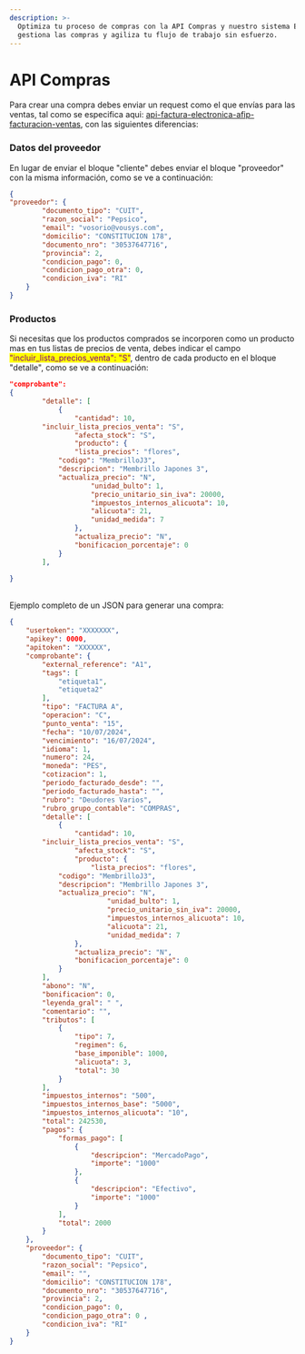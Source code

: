```yaml
---
description: >-
  Optimiza tu proceso de compras con la API Compras y nuestro sistema ERP
  gestiona las compras y agiliza tu flujo de trabajo sin esfuerzo.
---
```


# API Compras

Para crear una compra debes enviar un request como el que envías para las ventas, tal como se especifica aqui:  [api-factura-electronica-afip-facturacion-ventas](../api-factura-electronica-afip-facturacion-ventas/ "mention"), con las siguientes diferencias:&#x20;

### Datos del proveedor

En lugar de enviar el bloque "cliente" debes enviar el bloque "proveedor" con la misma información, como se ve a continuación:

```json
{    
"proveedor": {
        "documento_tipo": "CUIT",
        "razon_social": "Pepsico",
        "email": "vosorio@vousys.com",
        "domicilio": "CONSTITUCION 178",
        "documento_nro": "30537647716",
        "provincia": 2, 
        "condicion_pago": 0,
        "condicion_pago_otra": 0, 
        "condicion_iva": "RI"
    }
}
```

### Productos

Si necesitas que los productos comprados se incorporen como un producto mas en tus listas de precios de venta, debes indicar el campo <mark style="color:purple;">"incluir\_lista\_precios\_venta": "S"</mark>, dentro de cada producto en el bloque "detalle", como se ve a continuación:

```json
"comprobante": 
{
        "detalle": [
            {
                "cantidad": 10,
		"incluir_lista_precios_venta": "S",
                "afecta_stock": "S", 
                "producto": {
	            "lista_precios": "flores",
		    "codigo": "MembrilloJ3",
		    "descripcion": "Membrillo Japones 3",
		    "actualiza_precio": "N",
                    "unidad_bulto": 1,
                    "precio_unitario_sin_iva": 20000,
                    "impuestos_internos_alicuota": 10,
                    "alicuota": 21,
                    "unidad_medida": 7
                },
                "actualiza_precio": "N",
                "bonificacion_porcentaje": 0
            }
        ],

}
```

\
Ejemplo completo de un JSON para generar una compra:

```json
{
    "usertoken": "XXXXXXX",
    "apikey": 0000,
    "apitoken": "XXXXXX",
    "comprobante": {
        "external_reference": "A1",
        "tags": [
            "etiqueta1",
            "etiqueta2"
        ],
        "tipo": "FACTURA A",
        "operacion": "C",
        "punto_venta": "15",
        "fecha": "10/07/2024",
        "vencimiento": "16/07/2024",
        "idioma": 1,
        "numero": 24,
        "moneda": "PES",
        "cotizacion": 1,
        "periodo_facturado_desde": "",
        "periodo_facturado_hasta": "",
        "rubro": "Deudores Varios",
        "rubro_grupo_contable": "COMPRAS",
        "detalle": [
            {
                "cantidad": 10,
		"incluir_lista_precios_venta": "S",
                "afecta_stock": "S", 
                "producto": {
	                "lista_precios": "flores",
			"codigo": "MembrilloJ3",
			"descripcion": "Membrillo Japones 3",
			"actualiza_precio": "N",
                        "unidad_bulto": 1,
                        "precio_unitario_sin_iva": 20000,
                        "impuestos_internos_alicuota": 10,
                        "alicuota": 21,
                        "unidad_medida": 7
                },
                "actualiza_precio": "N",
                "bonificacion_porcentaje": 0
            }
        ],
        "abono": "N",
        "bonificacion": 0,
        "leyenda_gral": " ",
        "comentario": "", 
        "tributos": [
            {
                "tipo": 7,
                "regimen": 6,
                "base_imponible": 1000,
                "alicuota": 3,
                "total": 30
            }
        ],
        "impuestos_internos": "500",
        "impuestos_internos_base": "5000",
        "impuestos_internos_alicuota": "10",
        "total": 242530,
        "pagos": {
            "formas_pago": [
                {
                    "descripcion": "MercadoPago",
                    "importe": "1000"
                },
                {
                    "descripcion": "Efectivo",
                    "importe": "1000"
                }
            ],
            "total": 2000
        }
    },
    "proveedor": {
        "documento_tipo": "CUIT",
        "razon_social": "Pepsico",
        "email": "",
        "domicilio": "CONSTITUCION 178",
        "documento_nro": "30537647716",
        "provincia": 2, 
        "condicion_pago": 0,
        "condicion_pago_otra": 0 ,
        "condicion_iva": "RI"
    }
}
```
